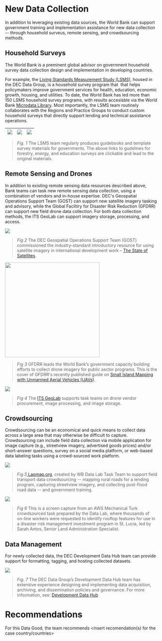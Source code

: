 # New Data Collection

In addition to leveraging existing data sources, the World Bank can support government training and implementation assistance for new data collection -- through household surveus, remote sensing, and crowdsourcing methods.

## Household Surveys

The World Bank is a preminent global advisor on government household survey data collection design and implementation in developing countries.

For example, the [Living Standards Measurement Study (LSMS)](https://www.worldbank.org/en/programs/lsms), housed in the DEC Data Group, is a household survey program that  that helps policymakers improve government services for health, education, economic growth, housing, and utilities. To date, the World Bank has led more than 150 LSMS household survey programs, with results accesisble via the World Bank [Microdata Library](https://microdata.worldbank.org/index.php/catalog/lsms/?page=1&ps=15&repo=lsms). Most importantly, the LSMS team routinely collaborates with the Regions and Practice Groups to conduct custom household surveys that directly support lending and technical assistance operations. 

| [![](images/intro-lsms-forests-b.png)](https://www.worldbank.org/en/programs/lsms/publication/Trees-on-farms-measuring-their-contribution-to-household-welfare) | [![](images/intro-lsms-energy.png)](https://www.worldbank.org/en/programs/lsms/publication/MeasuringEnergyAccess) | [![](images/intro-lsms-education.png)](https://www.worldbank.org/en/programs/lsms/publication/Measuring-household-expenditure-on-education-a-guidebook-for-designing-household-survey-questionnaire) |
| --------------------------------------------------------------------------------------------------------------------------------------------------------------- | ----------------------------------------------------------------------------------------------------------------- | ---------------------------------------------------------------------------------------------------------------------------------------------------------------------------------------------------- |

> *Fig. 1* The LSMS team regularly produces guidebooks and template survey materials for governments. The above links to gudelines for forestry, energy, and education surveys are clickable and lead to the original materials. 

## Remote Sensing and Drones

In addition to existing remote sensing data resources described above, Bank teams can task new remote sensing data collection, using a combination of vendors and in-house expertise. DEC's Geospatial Operations Support Team (GOST) can support new satellite imagery tasking and advisory, while the Global Faciltiry for Disaster Risk Reduction (GFDRR) can support new field drone data collection. For both data collection methods, the ITS GeoLab can support imagery storage, processing, and access.

![](images/intro-gost-sat.png)

> *Fig 2* The DEC Geospatial Operations Support Team (GOST) commissioned the industry-standard introductory resource for using satellite imagery in international development work – [The State of Satellites](https://landscape.satsummit.io/). 

<img title="" src="images/intro-gfdrr-drones.png" alt="" width="313" data-align="center">

> *Fig 3* GFDRR leads the World Bank’s government capacity building efforts to collect drone imagery for public sector programs. This is the cover of GFDRR's recently published guide on [Small Island Mapping with Unmanned Aerial Vehicles (UAVs)](https://openknowledge.worldbank.org/server/api/core/bitstreams/d58af8a7-ee74-5567-9fa3-4aaf5f9050e8/content).

![](images/intro-geolab-drones.png)

> *Fig 4* The [ITS GeoLab](https://geowb.worldbank.org/portal/apps/Cascade/index.html?appid=4818a534d02245179c120b7aa21598b6) supports task teams on drone vendor procurement, image processing, and image storage. 

## Crowdsourcing

Crowdsourcing can be an economical and quick means to collect data across a large area that may otherwise be difficult to capture. Crowdsourcing can include field data collection via mobile application for image capture (e.g., streetview imagery, advertised goods prices) and/or short-answer questions, survey on a social media platform, or web-based data labeling tasks using a crowd-sourced work platform.

![](images/intro-crowdsource-laos.png)

> *Fig 5*[ Laomap.org](https://www.laomap.org/), created by WB Data Lab Task Team to support field transport data crowdsourcing -- mapping rural roads for a lending program, capturing streetview imagery, and collecting post-flood road data -- and government training. 

![](images/intro-crowd-turk.png)

> *Fig 6* This is a screen capture from an AWS Mechanical Turk crowdsourced task prepared by the Data Lab, where thousands of on-line workers were requested to identify rooftop features for use in a disaster risk management investment program in St. Lucia, led by Sarah Antos, Senior Land Administration Specialist.

## 

## Data Management

For newly collected data, the DEC Development Data Hub team can provide support for formatting, tagging, and hosting collected datasets.

![](images/intro-data-manage.png)

> *Fig. 7*  The DEC Data Group’s Development Data Hub team has extensive experience designing and implementing data acquisition, archiving, and dissemination policies and governance. For more information, see: [Development Data Hub](https://datacatalog.worldbank.org/int/getting-started)

# Recommendations

For this Data Good, the team recommends <insert recomendation(s) for the case country/countries>
